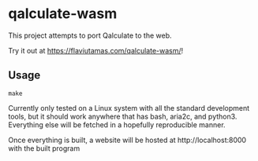 # qalculate-wasm

This project attempts to port Qalculate to the web.

Try it out at https://flaviutamas.com/qalculate-wasm/!

## Usage

`make`

Currently only tested on a Linux system with all the standard development
tools, but it should work anywhere that has bash, aria2c, and python3.
Everything else will be fetched in a hopefully reproducible manner.

Once everything is built, a website will be hosted at http://localhost:8000
with the built program
